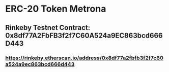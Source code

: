 # ERC-20 Token Metrona
## Rinkeby Testnet Contract: 0x8df77A2FbFB3f2f7C60A524a9EC863bcd666D443
### https://rinkeby.etherscan.io/address/0x8df77a2fbfb3f2f7c60a524a9ec863bcd666d443
